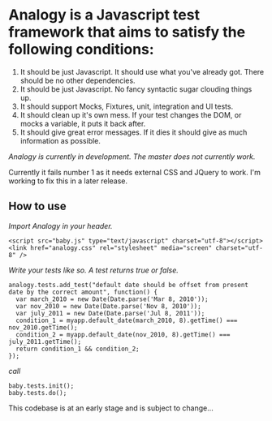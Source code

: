 Analogy is a Javascript test framework that aims to satisfy the following conditions:
=====================================================================================

1. It should be just Javascript. It should use what you've already got. There should be no other dependencies.
2. It should be just Javascript. No fancy syntactic sugar clouding things up.
3. It should support Mocks, Fixtures, unit, integration and UI tests.
4. It should clean up it's own mess. If your test changes the DOM, or mocks a variable, it puts it back after.
5. It should give great error messages. If it dies it should give as much information as possible.

*Analogy is currently in development. The master does not currently work.*

Currently it fails number 1 as it needs external CSS and JQuery to work. I'm working to fix this in a later release.

How to use
----------

*Import Analogy in your header.*

    <script src="baby.js" type="text/javascript" charset="utf-8"></script>
    <link href="analogy.css" rel="stylesheet" media="screen" charset="utf-8" />

*Write your tests like so. A test returns true or false.*

    analogy.tests.add_test("default date should be offset from present date by the correct amount", function() {
      var march_2010 = new Date(Date.parse('Mar 8, 2010'));
      var nov_2010 = new Date(Date.parse('Nov 8, 2010'));
      var july_2011 = new Date(Date.parse('Jul 8, 2011'));
      condition_1 = myapp.default_date(march_2010, 8).getTime() === nov_2010.getTime();
      condition_2 = myapp.default_date(nov_2010, 8).getTime() === july_2011.getTime();
      return condition_1 && condition_2;
    });

*call*

    baby.tests.init();
    baby.tests.do();

This codebase is at an early stage and is subject to change...